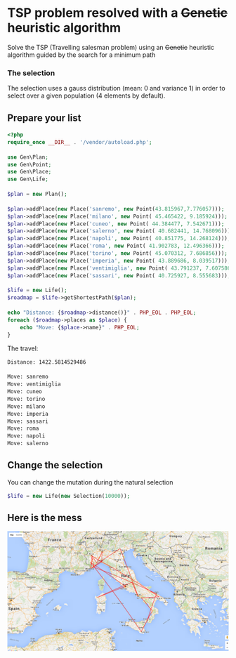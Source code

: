 # TSP problem resolved with a <s>Genetic</s> heuristic algorithm

Solve the TSP (Travelling salesman problem) using an <s>Genetic</s> heuristic
algorithm guided by the search for a minimum path

### The selection

The selection uses a gauss distribution (mean: 0 and variance 1) in order to
select over a given population (4 elements by default).

## Prepare your list
```php
<?php
require_once __DIR__ . '/vendor/autoload.php';

use Gen\Plan;
use Gen\Point;
use Gen\Place;
use Gen\Life;

$plan = new Plan();

$plan->addPlace(new Place('sanremo', new Point(43.815967,7.776057)));
$plan->addPlace(new Place('milano', new Point( 45.465422, 9.185924)));
$plan->addPlace(new Place('cuneo', new Point( 44.384477, 7.542671)));
$plan->addPlace(new Place('salerno', new Point( 40.682441, 14.768096)));
$plan->addPlace(new Place('napoli', new Point( 40.851775, 14.268124)));
$plan->addPlace(new Place('roma', new Point( 41.902783, 12.496366)));
$plan->addPlace(new Place('torino', new Point( 45.070312, 7.686856)));
$plan->addPlace(new Place('imperia', new Point( 43.889686, 8.039517)));
$plan->addPlace(new Place('ventimiglia', new Point( 43.791237, 7.607586)));
$plan->addPlace(new Place('sassari', new Point( 40.725927, 8.555683)));

$life = new Life();
$roadmap = $life->getShortestPath($plan);

echo "Distance: {$roadmap->distance()}" . PHP_EOL . PHP_EOL;
foreach ($roadmap->places as $place) {
    echo "Move: {$place->name}" . PHP_EOL;
}
```

The travel:

```sh
Distance: 1422.5814529486

Move: sanremo
Move: ventimiglia
Move: cuneo
Move: torino
Move: milano
Move: imperia
Move: sassari
Move: roma
Move: napoli
Move: salerno
```

## Change the selection

You can change the mutation during the natural selection

```php
$life = new Life(new Selection(10000));
```

## Here is the mess

![attempt.png](attempt.png)

